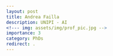 ```yaml
---
layout: post
title: Andrea Failla
description: UNIPI - AI
<!--- img: assets/img/prof_pic.jpg -->
importance: 3
category: PhDs
redirect: .
---
```

